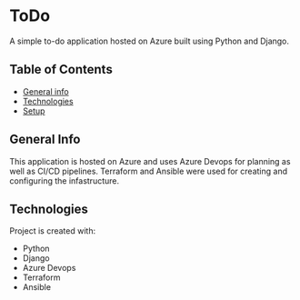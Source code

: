 # ToDo

A simple to-do application hosted on Azure built using Python and Django.

## Table of Contents
* [General info](#general-info)
* [Technologies](#technologies)
* [Setup](#setup)

## General Info
This application is hosted on Azure and uses Azure Devops for planning as well as CI/CD pipelines.
Terraform and Ansible were used for creating and configuring the infastructure.

## Technologies
Project is created with:
* Python
* Django
* Azure Devops
* Terraform
* Ansible
